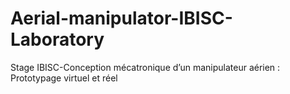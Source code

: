 # Aerial-manipulator-IBISC-Laboratory
Stage IBISC-Conception mécatronique d’un manipulateur aérien : Prototypage virtuel et réel
